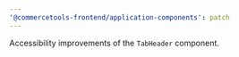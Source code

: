 ```yaml
---
'@commercetools-frontend/application-components': patch
---
```


Accessibility improvements of the `TabHeader` component.
